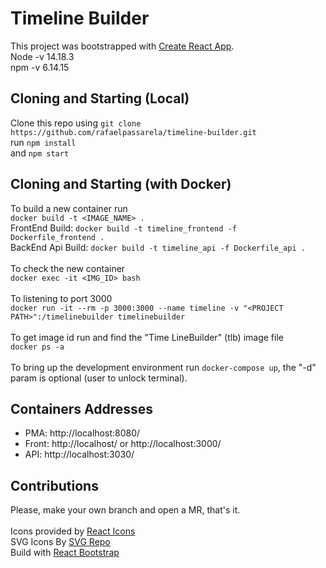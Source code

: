 
# Timeline Builder
This project was bootstrapped with [Create React App](https://github.com/facebook/create-react-app).<br>
Node -v 14.18.3<br>
npm -v 6.14.15<br>

## Cloning and Starting (Local)
Clone this repo using `git clone https://github.com/rafaelpassarela/timeline-builder.git`<br>
run `npm install`<br>
and `npm start`<br>

## Cloning and Starting (with Docker)
To build a new container run<br>
```docker build -t <IMAGE_NAME> .```<br>
FrontEnd Build: ```docker build -t timeline_frontend -f Dockerfile_frontend .```<br>
BackEnd Api Build: ```docker build -t timeline_api -f Dockerfile_api .```<br>
<br>
To check the new container<br>
`docker exec -it <IMG_ID> bash`<br>
<br>
To listening to port 3000<br>
```docker run -it --rm -p 3000:3000 --name timeline -v "<PROJECT  PATH>":/timelinebuilder timelinebuilder```<br>
<br>
To get image id run and find the "Time LineBuilder" (tlb) image file<br>
```docker ps -a```<br>
<br>
To bring up the development environment run ```docker-compose up```, the "-d" param is optional (user to unlock terminal).<br>

## Containers Addresses
- PMA: http://localhost:8080/ <br>
- Front: http://localhost/ or http://localhost:3000/ <br>
- API: http://localhost:3030/ <br>

## Contributions
Please, make your own branch and open a MR, that's it. <br>
<br>
Icons provided by [React Icons](https://react-icons.github.io/react-icons)<br>
SVG Icons By [SVG Repo](https://www.svgrepo.com/)<br>
Build with [React Bootstrap](https://react-bootstrap.github.io/)<br>